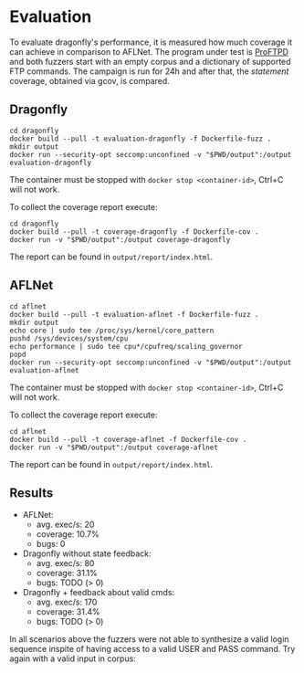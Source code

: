 # Evaluation

To evaluate dragonfly's performance, it is measured how much coverage
it can achieve in comparison to AFLNet.
The program under test is [ProFTPD](http://proftpd.org/) and both fuzzers start with an empty corpus and a dictionary of supported
FTP commands.
The campaign is run for 24h and after that, the _statement_ coverage, obtained via gcov, is compared.

## Dragonfly
```
cd dragonfly
docker build --pull -t evaluation-dragonfly -f Dockerfile-fuzz .
mkdir output
docker run --security-opt seccomp:unconfined -v "$PWD/output":/output evaluation-dragonfly
```

The container must be stopped with `docker stop <container-id>`, Ctrl+C will not work.

To collect the coverage report execute:
```
cd dragonfly
docker build --pull -t coverage-dragonfly -f Dockerfile-cov .
docker run -v "$PWD/output":/output coverage-dragonfly
```

The report can be found in `output/report/index.html`.

## AFLNet
```
cd aflnet
docker build --pull -t evaluation-aflnet -f Dockerfile-fuzz .
mkdir output
echo core | sudo tee /proc/sys/kernel/core_pattern
pushd /sys/devices/system/cpu
echo performance | sudo tee cpu*/cpufreq/scaling_governor
popd
docker run --security-opt seccomp:unconfined -v "$PWD/output":/output evaluation-aflnet
```

The container must be stopped with `docker stop <container-id>`, Ctrl+C will not work.

To collect the coverage report execute:
```
cd aflnet
docker build --pull -t coverage-aflnet -f Dockerfile-cov .
docker run -v "$PWD/output":/output coverage-aflnet
```

The report can be found in `output/report/index.html`.

## Results
- AFLNet:
    - avg. exec/s: 20
    - coverage: 10.7%
    - bugs: 0
- Dragonfly without state feedback:
    - avg. exec/s: 80
    - coverage: 31.1%
    - bugs: TODO (> 0)
- Dragonfly + feedback about valid cmds:
    - avg. exec/s: 170
    - coverage: 31.4%
    - bugs: TODO (> 0)

In all scenarios above the fuzzers were not able to synthesize a valid login sequence inspite of having
access to a valid USER and PASS command.
Try again with a valid input in corpus:

